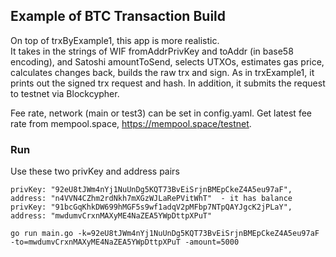 ## Example of BTC Transaction Build
On top of trxByExample1, this app is more realistic.  
It takes in the strings of WIF fromAddrPrivKey and toAddr (in base58 encoding), and Satoshi amountToSend, selects UTXOs, estimates gas price, calculates changes back, builds the raw trx and sign. As in trxExample1, it prints out the signed trx request and hash. In addition, it submits the request to testnet via Blockcypher.  

Fee rate, network (main or test3) can be set in config.yaml. Get latest fee rate from mempool.space, https://mempool.space/testnet. 
### Run
Use these two privKey and address pairs
```text
privKey: "92eU8tJWm4nYj1NuUnDg5KQT73BvEiSrjnBMEpCkeZ4A5eu97aF", address: "n4VVN4CZhm2rdNkh7mXGzWJLaRePVitWhT"  - it has balance
privKey: "91bcGqKhkDW699hMGF5s9wf1adqV2pMFbp7NTpQAYJgcK2jPLaY", address: "mwdumvCrxnMAXyME4NaZEA5YWpDttpXPuT"
```
```shell
go run main.go -k=92eU8tJWm4nYj1NuUnDg5KQT73BvEiSrjnBMEpCkeZ4A5eu97aF -to=mwdumvCrxnMAXyME4NaZEA5YWpDttpXPuT -amount=5000
```